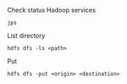 Check status Hadoop services
```
jps

```

List directory
```
hdfs dfs -ls <path>

```

Put
```
hdfs dfs -put <origin> <destination>

```
